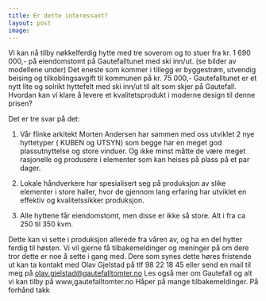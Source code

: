 ```yaml
---
title: Er dette interessant?
layout: post
image: 
---
```


Vi kan nå tilby nøkkelferdig hytte med tre soverom og to stuer fra kr. 1 690 000,- på eiendomstomt på Gautefalltunet med ski inn/ut. (se bilder av modellene under) Det eneste som kommer i tillegg er byggestrøm, utvendig beising og tilkoblingsavgift til kommunen på kr. 75 000,-
Gautefalltunet er et nytt lite og solrikt hyttefelt med ski inn/ut til alt som skjer på Gautefall.
Hvordan kan vi klare å levere et kvalitetsprodukt i moderne design til denne prisen?

<!--more--> 

Det er tre svar på det:

1. Vår flinke arkitekt Morten Andersen har sammen med oss utviklet 2 nye hyttetyper ( KUBEN og UTSYN) som begge har en meget god plassutnyttelse og store vinduer. Og ikke minst måtte de være meget rasjonelle og produsere i elementer som kan heises på plass på et par dager.

2. Lokale håndverkere har spesialisert seg på produksjon av slike elementer i store haller, hvor de gjennom lang erfaring har utviklet en effektiv og kvalitetssikker produksjon.

3. Alle hyttene får eiendomstomt, men disse er ikke så store. Alt i fra ca 250 til 350 kvm.

<!--more--> 

Dette kan vi sette i produksjon allerede fra våren av, og ha en del hytter ferdig til høsten.
Vi vil gjerne få tilbakemeldinger og meninger på om dere tror dette er noe å sette i gang med.
Dere som synes dette høres fristende ut kan ta kontakt med Olav Gjelstad på tlf 98 22 18 45 eller send en mail til meg på olav.gjelstad@gautefalltomter.no
Les også mer om Gautefall og alt vi kan tilby på www,gautefalltomter.no
Håper på mange tilbakemeldinger.
På forhånd takk
